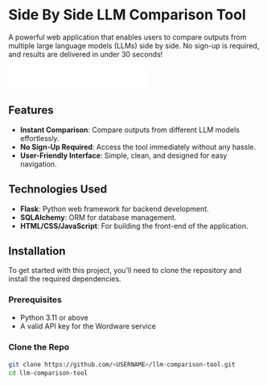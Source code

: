 # Side By Side LLM Comparison Tool

A powerful web application that enables users to compare outputs from multiple large language models (LLMs) side by side. No sign-up is required, and results are delivered in under 30 seconds!

![Wordware](static/img/wordware_white.png)

## Features

- **Instant Comparison**: Compare outputs from different LLM models effortlessly.
- **No Sign-Up Required**: Access the tool immediately without any hassle.
- **User-Friendly Interface**: Simple, clean, and designed for easy navigation.

## Technologies Used

- **Flask**: Python web framework for backend development.
- **SQLAlchemy**: ORM for database management.
- **HTML/CSS/JavaScript**: For building the front-end of the application.

## Installation

To get started with this project, you'll need to clone the repository and install the required dependencies.

### Prerequisites

- Python 3.11 or above
- A valid API key for the Wordware service

### Clone the Repo

```bash
git clone https://github.com/<USERNAME>/llm-comparison-tool.git
cd llm-comparison-tool
